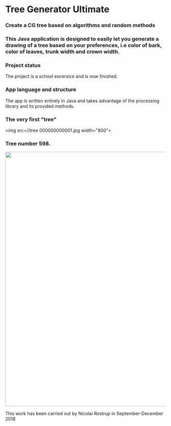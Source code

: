 # Tree Generator Ultimate
### Create a CG tree based on algorithms and random methods

### This Java application is designed to easily let you generate a drawing of a tree based on your preferences, i.e color of bark, color of leaves, trunk width and crown width.

### Project status
The project is a school excersice and is now finished.

### App language and structure
The app is written entirely in Java and takes advantage of the processing library and its provided methods.

### The very first "tree"

<img src=//tree 000000000001.jpg width="800">

### Tree number 598.

<img src=/dvonn_board.jpg width="800">



This work has been carried out by Nicolai Rostrup in September-December 2018
